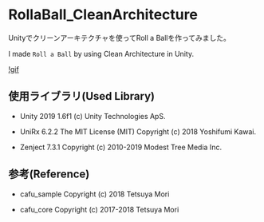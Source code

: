 # RollaBall_CleanArchitecture

Unityでクリーンアーキテクチャを使ってRoll a Ballを作ってみました。

I made `Roll a Ball` by using Clean Architecture in Unity.

[!gif](https://github.com/VeyronSakai/RollaBall_CleanArchitecture/blob/master/Assets/RollABall.gif)



## 使用ライブラリ(Used Library)

- Unity 2019 1.6f1 (c) Unity Technologies ApS.

- UniRx 6.2.2 The MIT License (MIT) Copyright (c) 2018 Yoshifumi Kawai.

- Zenject 7.3.1 Copyright (c) 2010-2019 Modest Tree Media Inc.

## 参考(Reference)

- cafu_sample Copyright (c) 2018 Tetsuya Mori

- cafu_core Copyright (c) 2017-2018 Tetsuya Mori
